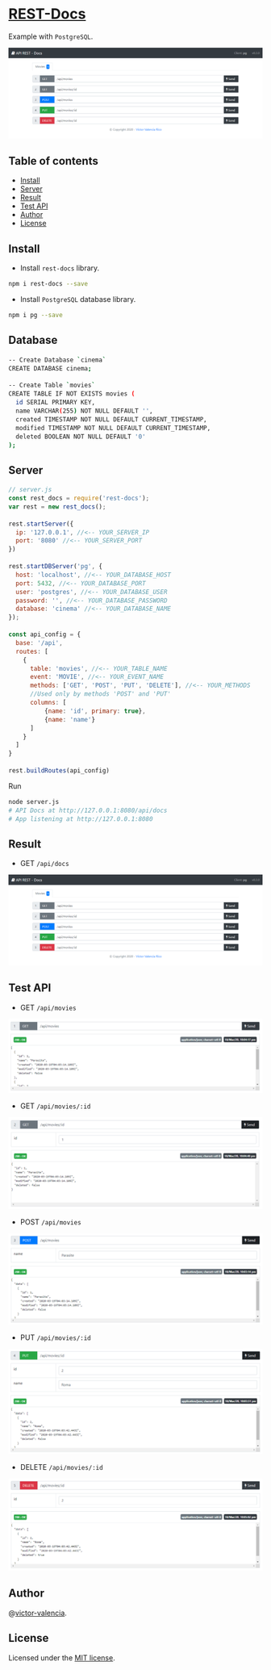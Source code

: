 # [REST-Docs](https://github.com/victor-valencia/rest-docs)

Example with `PostgreSQL`.

![API](/resources/img/PostgreSQL/api.png)

## Table of contents
- [Install](#install)
- [Server](#server)
- [Result](#result)
- [Test API](#test-api)
- [Author](#author)
- [License](#license)

## Install

- Install `rest-docs` library.

```bash
npm i rest-docs --save
```

- Install `PostgreSQL` database library.

```bash
npm i pg --save
```

## Database

```bash
-- Create Database `cinema`
CREATE DATABASE cinema;

-- Create Table `movies`
CREATE TABLE IF NOT EXISTS movies (
  id SERIAL PRIMARY KEY,
  name VARCHAR(255) NOT NULL DEFAULT '',
  created TIMESTAMP NOT NULL DEFAULT CURRENT_TIMESTAMP,
  modified TIMESTAMP NOT NULL DEFAULT CURRENT_TIMESTAMP,
  deleted BOOLEAN NOT NULL DEFAULT '0'  
);
```

## Server

```javascript
// server.js
const rest_docs = require('rest-docs');
var rest = new rest_docs();

rest.startServer({
  ip: '127.0.0.1', //<-- YOUR_SERVER_IP
  port: '8080' //<-- YOUR_SERVER_PORT
})

rest.startDBServer('pg', {
  host: 'localhost', //<-- YOUR_DATABASE_HOST
  port: 5432, //<-- YOUR_DATABASE_PORT
  user: 'postgres', //<-- YOUR_DATABASE_USER  
  password: '', //<-- YOUR_DATABASE_PASSWORD
  database: 'cinema' //<-- YOUR_DATABASE_NAME
});

const api_config = {
  base: '/api',
  routes: [
    {      
      table: 'movies', //<-- YOUR_TABLE_NAME
      event: 'MOVIE', //<-- YOUR_EVENT_NAME 
      methods: ['GET', 'POST', 'PUT', 'DELETE'], //<-- YOUR_METHODS
      //Used only by methods 'POST' and 'PUT'
      columns: [
          {name: 'id', primary: true},
          {name: 'name'}
      ]
    }
  ]  
}

rest.buildRoutes(api_config)
```

Run

```bash
node server.js
# API Docs at http://127.0.0.1:8080/api/docs
# App listening at http://127.0.0.1:8080
```

## Result

* GET `/api/docs`

![API](/resources/img/PostgreSQL/api.png)

## Test API

* GET `/api/movies`

![API](/resources/img/PostgreSQL/api_get_all.png)

* GET `/api/movies/:id`

![API](/resources/img/PostgreSQL/api_get_id.png)

* POST `/api/movies`

![API](/resources/img/PostgreSQL/api_post.png)

* PUT `/api/movies/:id`

![API](/resources/img/PostgreSQL/api_put.png)

* DELETE `/api/movies/:id`

![API](/resources/img/PostgreSQL/api_delete.png)

## Author

@[victor-valencia](https://github.com/victor-valencia).

## License

Licensed under the [MIT license](/LICENSE).